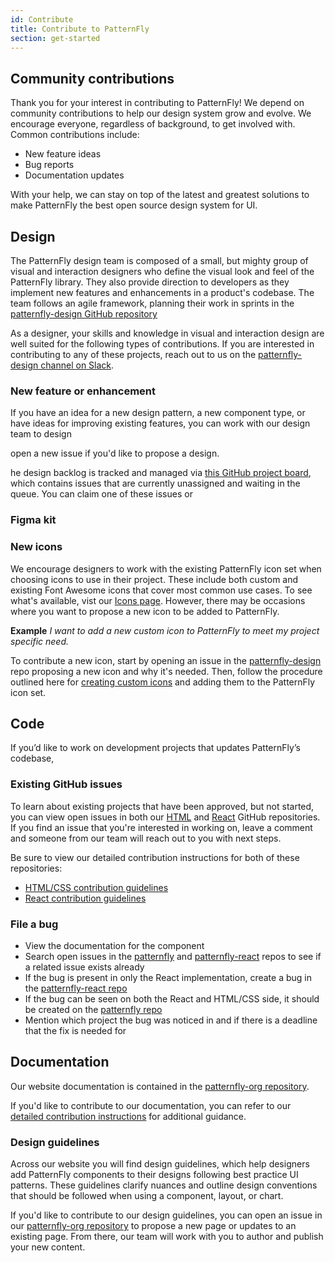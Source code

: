 ```yaml
---
id: Contribute
title: Contribute to PatternFly
section: get-started
---
```


## Community contributions 

Thank you for your interest in contributing to PatternFly! We depend on community contributions to help our design system grow and evolve. We encourage everyone, regardless of background, to get involved with. Common contributions include: 
- New feature ideas 
- Bug reports
- Documentation updates

With your help, we can stay on top of the latest and greatest solutions to make PatternFly the best open source design system for UI. 

## Design

The PatternFly design team is composed of a small, but mighty group of visual and interaction designers who define the visual look and feel of the PatternFly library. They also provide direction to developers as they implement new features and enhancements in a product's codebase. The team follows an agile framework, planning their work in sprints in the [patternfly-design GitHub repository](https://github.com/patternfly/patternfly-design/issues)

As a designer, your skills and knowledge in visual and interaction design are well suited for the following types of contributions. If you are interested in contributing to any of these projects, reach out to us on the [patternfly-design channel on Slack](http://join.slack.com/t/patternfly/shared_invite/zt-1npmqswgk-bF2R1E2rglV8jz5DNTezMQ).

### New feature or enhancement
If you have an idea for a new design pattern, a new component type, or have ideas for improving existing features, you can work with our design team to design

open a new issue  if you'd like to propose a design.

he design backlog is tracked and managed via [this GitHub project board](https://github.com/orgs/patternfly/projects/7/views/30), which contains issues that are currently unassigned and waiting in the queue. You can claim one of these issues or 


### Figma kit

### New icons
We encourage designers to work with the existing PatternFly icon set when choosing icons to use in their project. These include both custom and existing Font Awesome icons that cover most common use cases. To see what's available, vist our [Icons page](/design-foundations/icons). However, there may be occasions where you want to propose a new icon to be added to PatternFly.

__Example__
*I want to add a new custom icon to PatternFly to meet my project specific need.*

To contribute a new icon, start by opening an issue in the [patternfly-design](https://github.com/patternfly/patternfly-design/issues) repo proposing a new icon and why it's needed. Then, follow the procedure outlined here for [creating custom icons](https://github.com/patternfly/patternfly-design/wiki/Creating-custom-icons) and adding them to the PatternFly icon set.


## Code

If you’d like to work on development projects that updates PatternFly’s codebase, 

### Existing GitHub issues 

To learn about existing projects that have been approved, but not started, you can view open issues in both our [HTML](https://github.com/patternfly/patternfly/issues) and [React](https://github.com/patternfly/patternfly-react/issues) GitHub repositories. If you find an issue that you're interested in working on, leave a comment and someone from our team will reach out to you with next steps. 

Be sure to view our detailed contribution instructions for both of these repositories:
- [HTML/CSS contribution guidelines](https://github.com/patternfly/patternfly#guidelines-for-css-development)
- [React contribution guidelines](https://github.com/patternfly/patternfly-react/blob/main/CONTRIBUTING.md#contribution-process)

### File a bug
  - View the documentation for the component
  - Search open issues in the [patternfly](https://github.com/patternfly/patternfly/issues) and [patternfly-react](https://github.com/patternfly/patternfly-react/issues) repos to see if a related issue exists already
  - If the bug is present in only the React implementation, create a bug in the [patternfly-react repo](https://github.com/patternfly/patternfly-react/issues)
  - If the bug can be seen on both the React and HTML/CSS side, it should be created on the [patternfly repo](https://github.com/patternfly/patternfly/issues)
  - Mention which project the bug was noticed in and if there is a deadline that the fix is needed for

## Documentation 

Our website documentation is contained in the [patternfly-org repository](https://github.com/patternfly/patternfly-org).

If you'd like to contribute to our documentation, you can refer to our [detailed contribution instructions](https://github.com/patternfly/patternfly-org/wiki/Contributing-to-patternfly-org-for-designers) for additional guidance.

### Design guidelines
Across our website you will find design guidelines, which help designers add PatternFly components to their designs following best practice UI patterns. These guidelines clarify nuances and outline  design conventions that should be followed when using a component, layout, or chart. 

If you'd like to contribute to our design guidelines, you can open an issue in our [patternfly-org repository](https://github.com/patternfly/patternfly-org) to propose a new page or updates to an existing page. From there, our team will work with you to author and publish your new content. 